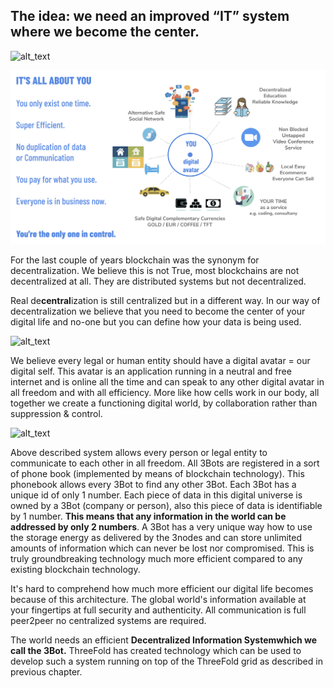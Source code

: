 ## The idea: we need an improved “IT” system where we become the center.


![alt_text](./img/yoga_dude.png)

![alt_text](./img/allaboutyou.png)


For the last couple of years blockchain was the synonym for decentralization. We believe this is not True, most blockchains are not decentralized at all. They are distributed systems but not decentralized.

Real de**central**ization is still centralized but in a different way. In our way of decentralization we believe that you need to become the center of your digital life and no-one but you can define how your data is being used.

![alt_text](./img/pyramids_to_circles.png)


We believe every legal or human entity should have a digital avatar = our digital self. This avatar is an application running in a neutral and free internet  and is online all the time and can speak to any other digital avatar in all freedom and with all efficiency. More like how cells work in our body, all together we create a functioning digital world, by collaboration rather than suppression & control. 


![alt_text](./img/digital_cells.png)


Above described system allows every person or legal entity to communicate to each other in all freedom. All 3Bots are registered in a sort of phone book (implemented by means of blockchain technology). This phonebook allows every 3Bot to find any other 3Bot. Each 3Bot has a unique id of only 1 number. Each piece of data in this digital universe is owned by a 3Bot (company or person), also this piece of data is identifiable by 1 number. **This means that any information in the world can be addressed by only 2 numbers**. A 3Bot has a very unique way how to use the storage energy as delivered by the 3nodes and can store unlimited amounts of information which can never be lost nor compromised. This is truly groundbreaking technology much more efficient compared to any existing blockchain technology.

It's hard to comprehend how much more efficient our digital life becomes because of this architecture. The global world's information available at your fingertips at full security and authenticity. All communication is full peer2peer no centralized systems are required.

The world needs an efficient **Decentralized Information Systemwhich we call the 3Bot.**  ThreeFold has created technology which can be used to develop such a system running on top of the ThreeFold grid as described in previous chapter. 